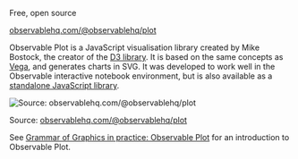 Free, open source

[observablehq.com/@observablehq/plot](https://observablehq.com/@observablehq/plot)

Observable Plot is a JavaScript visualisation library created by Mike Bostock, the creator of the <span class='internal-link'>[D3 library](d3js)</span>. It is based on the same concepts as <span class='internal-link'>[Vega](vega)</span>, and generates charts in SVG. It was developed to work well in the Observable interactive notebook environment, but is also available as a [standalone JavaScript library](https://github.com/observablehq/plot).

![Source: [observablehq.com/@observablehq/plot](https://observablehq.com/@observablehq/plot)](Data%20visualisation%20design%20in%20practice%202%20tools%20208f06b06b0f4b21ad8ecf3047f02ce0/observable-plot.png)

Source: [observablehq.com/@observablehq/plot](https://observablehq.com/@observablehq/plot)

See <span class='internal-link'>[Grammar of Graphics in practice: Observable Plot](grammar-of-graphics-in-practice-observable-plot)</span> for an introduction to Observable Plot.